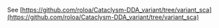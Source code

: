 See [https://github.com/roloa/Cataclysm-DDA_variant/tree/variant_sca](https://github.com/roloa/Cataclysm-DDA_variant/tree/variant_sca)
